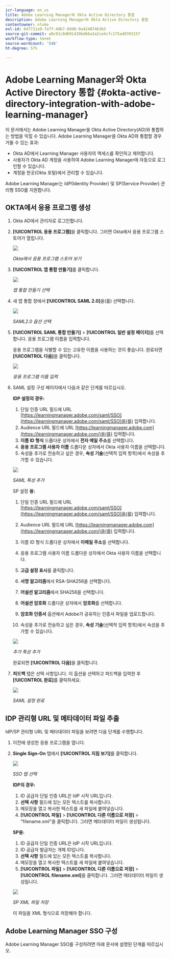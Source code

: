 ```yaml
---
jcr-language: en_us
title: Adobe Learning Manager와 Okta Active Directory 통합
description: Adobe Learning Manager와 Okta Active Directory 통합
contentowner: nluke
exl-id: 6d7711a9-7a7f-49b7-8948-9a42407463b3
source-git-commit: a0c01c0d691429bd66a3a2ce4cfc175ad0703157
workflow-type: tm+mt
source-wordcount: '548'
ht-degree: 57%

---
```


# Adobe Learning Manager와 Okta Active Directory 통합 {#okta-active-directory-integration-with-adobe-learning-manager}

이 문서에서는 Adobe Learning Manager을 Okta Active Directory(AD)와 통합하는 방법을 익힐 수 있습니다. Adobe Learning Manager을 Okta AD와 통합할 경우 거둘 수 있는 효과:

* Okta AD에서 Learning Manager 사용자의 액세스를 확인하고 제어합니다.
* 사용자가 Okta AD 계정을 사용하여 Adobe Learning Manager에 자동으로 로그인할 수 있습니다.
* 계정을 한곳(Okta 포털)에서 관리할 수 있습니다.

Adobe Learning Manager는 IdP(Identity Provider) 및 SP(Service Provider) 관리형 SSO를 지원합니다.

## OKTA에서 응용 프로그램 생성

1. Okta AD에서 관리자로 로그인합니다.
1. **[!UICONTROL 응용 프로그램]**&#x200B;을 클릭합니다. 그러면 Okta에서 응용 프로그램 스토어가 열립니다.

   ![](assets/cp-application-store.png)

   *Okta에서 응용 프로그램 스토어 보기*

1. **[!UICONTROL 앱 통합 만들기]**&#x200B;를 클릭합니다.

   ![](assets/cp-app-integrations.png)

   *앱 통합 만들기 선택*

1. 새 앱 통합 창에서 **[!UICONTROL SAML 2.0]**&#x200B;을(를) 선택합니다.

   ![](assets/cp-saml2.0.png)

   *SAML2.0 옵션 선택*

1. **[!UICONTROL SAML 통합 만들기]** > **[!UICONTROL 일반 설정 페이지]**&#x200B;를 선택합니다. 응용 프로그램 이름을 입력합니다.

   응용 프로그램을 식별할 수 있는 고유한 이름을 사용하는 것이 좋습니다. 완료되면 **[!UICONTROL 다음]**&#x200B;을 클릭합니다.

   ![](assets/cp-saml-integration.png)

   *응용 프로그램 이름 입력*

1. SAML 설정 구성 페이지에서 다음과 같은 단계를 따르십시오.

   **IDP 설정의 경우:**

   1. 단일 인증 URL 필드에 URL [https://learningmanager.adobe.com/saml/SSO](https://learningmanager.adobe.com/saml/SSO)을(를) 입력합니다.
   1. Audience URL 필드에 URL [https://learningmanager.adobe.com](https://learningmanager.adobe.com/)을(를) 입력합니다.
   1. **이름 ID 형식** 드롭다운 상자에서 **전자 메일 주소**&#x200B;를 선택합니다.
   1. **응용 프로그램 사용자 이름** 드롭다운 상자에서 Okta 사용자 이름을 선택합니다.
   1. 속성을 추가로 전송하고 싶은 경우, **속성 기술**(선택적 입력 항목)에서 속성을 추가할 수 있습니다.

   ![](assets/cp-saml-integration-step1.png)

   *SAML 특성 추가*

   SP 설정 **용:**

   1. 단일 인증 URL 필드에 URL [https://learningmanager.adobe.com/saml/SSO](https://learningmanager.adobe.com/saml/SSO)을(를) 입력합니다.
   1. Audience URL 필드에 URL [https://learningmanager.adobe.com](https://learningmanager.adobe.com/)을(를) 입력합니다.
   1. 이름 ID 형식 드롭다운 상자에서 **이메일 주소**&#x200B;를 선택합니다.
   1. 응용 프로그램 사용자 이름 드롭다운 상자에서 Okta 사용자 이름을 선택합니다.
   1. **고급 설정 표시**&#x200B;를 클릭합니다.
   1. **서명 알고리즘**&#x200B;에서 RSA-SHA256을 선택합니다.
   1. **어설션 알고리즘**&#x200B;에서 SHA256을 선택합니다.
   1. **어설션 암호화** 드롭다운 상자에서 **암호화**&#x200B;를 선택합니다.

   1. **암호화 인증서** 옵션에서 Adobe가 공유하는 인증서 파일을 업로드합니다.
   1. 속성을 추가로 전송하고 싶은 경우, **속성 기술**(선택적 입력 항목)에서 속성을 추가할 수 있습니다.

   ![](assets/cp-saml-integration-step2.png)

   *추가 특성 추가*

   완료되면 **[!UICONTROL 다음]**&#x200B;을 클릭합니다.

1. **피드백** 탭은 선택 사항입니다. 이 옵션을 선택하고 피드백을 입력한 후 **[!UICONTROL 완료]**&#x200B;를 클릭하세요.

   ![](assets/cp-saml-integration-step3.png)

   *SAML 설정 완료*

## IDP 관리형 URL 및 메타데이터 파일 추출

IdP/SP 관리형 URL 및 메타데이터 파일을 보려면 다음 단계를 수행합니다.

1. 이전에 생성한 응용 프로그램을 엽니다.
1. **Single Sign-On** 탭에서 **[!UICONTROL 지침 보기]**&#x200B;를 클릭합니다.

   ![](assets/cp-prime-sso.png)

   *SSO 탭 선택*

   **IDP의 경우:**

   1. ID 공급자 단일 인증 URL은 IdP 시작 URL입니다.
   1. **선택 사항** 필드에 있는 모든 텍스트를 복사합니다.
   1. 메모장을 열고 복사한 텍스트를 새 파일에 붙여넣습니다.
   1. **[!UICONTROL 파일]** > **[!UICONTROL 다른 이름으로 저장]** > &quot;filename.xml&quot;을 클릭합니다. 그러면 메타데이터 파일이 생성됩니다.

   **SP용:**

   1. ID 공급자 단일 인증 URL은 IdP 시작 URL입니다.
   1. ID 공급자 발급자는 개체 ID입니다.
   1. **선택 사항** 필드에 있는 모든 텍스트를 복사합니다.
   1. 메모장을 열고 복사한 텍스트를 새 파일에 붙여넣습니다.
   1. **[!UICONTROL 파일]** > **[!UICONTROL 다른 이름으로 저장]** > **[!UICONTROL filename.xml]**&#x200B;을 클릭합니다. 그러면 메타데이터 파일이 생성됩니다.

   ![](assets/cp-saml-integration-step4.png)

   *SP XML 파일 저장*

   이 파일을 XML 형식으로 저장해야 합니다.

## Adobe Learning Manager SSO 구성

Adobe Learning Manager SSO를 구성하려면 아래 문서에 설명된 단계를 따르십시오.

<!--

article not in TOC

[SSO Authentication](/help/migrated/kb/sso-authentication-for-learning-manager.md)
-->
